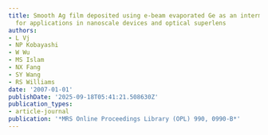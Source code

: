 ```yaml
---
title: Smooth Ag film deposited using e-beam evaporated Ge as an intermediate layer
  for applications in nanoscale devices and optical superlens
authors:
- L Vj
- NP Kobayashi
- W Wu
- MS Islam
- NX Fang
- SY Wang
- RS Williams
date: '2007-01-01'
publishDate: '2025-09-18T05:41:21.508630Z'
publication_types:
- article-journal
publication: '*MRS Online Proceedings Library (OPL) 990, 0990-B*'
---
```

